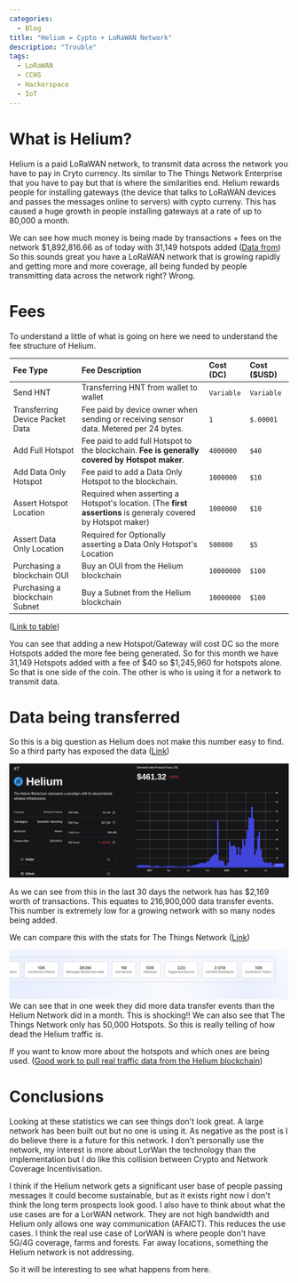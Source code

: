 ```yaml
---
categories:
  - Blog
title: "Helium = Cypto + LoRaWAN Network"
description: "Trouble"
tags: 
  - LoRaWAN
  - CCHS
  - Hackerspace
  - IoT
---
```


# What is Helium?
Helium is a paid LoRaWAN network, to transmit data across the network you have to pay in Cryto currency. Its similar to The Things Network Enterprise that you have to pay but that is where the similarities end. 
Helium rewards people for installing gateways (the device that talks to LoRaWAN devices and passes the messages online to servers) with cypto curreny. This has caused a huge growth in people installing gateways at a rate of up to 80,000 a month.

We can see how much money is being made by transactions + fees on the network $1,892,816.66 as of today with 31,149 hotspots added ([Data from](https://explorer.helium.com/))
So this sounds great you have a LoRaWAN network that is growing rapidly and getting more and more coverage, all being funded by people transmitting data across the network right? Wrong.

# Fees
To understand a little of what is going on here we need to understand the fee structure of Helium.


| Fee Type                        | Fee Description                                                                                                 | **Cost (DC)** | Cost ($USD) |
| :------------------------------ | :-------------------------------------------------------------------------------------------------------------- | :------------ | :---------- |
| Send HNT                        | Transferring HNT from wallet to wallet                                                                          | `Variable`    | `Variable`  |
| Transferring Device Packet Data | Fee paid by device owner when sending or receiving sensor data. Metered per 24 bytes.                           | `1`           | `$.00001`   |
| Add Full Hotspot                | Fee paid to add full Hotspot to the blockchain. **Fee is generally covered by Hotspot maker**.                  | `4000000`     | `$40`       |
| Add Data Only Hotspot           | Fee paid to add a Data Only Hotspot to the blockchain.                                                          | `1000000`     | `$10`       |
| Assert Hotspot Location         | Required when asserting a Hotspot's location. \(The **first assertions** is generaly covered by Hotspot maker\) | `1000000`     | `$10`       |
| Assert Data Only Location       | Required for Optionally asserting a Data Only Hotspot's Location                                                | `500000`      | `$5`        |
| Purchasing a blockchain OUI     | Buy an OUI from the Helium blockchain                                                                           | `10000000`    | `$100`      |
| Purchasing a blockchain Subnet  | Buy a Subnet from the Helium blockchain                                                                         | `10000000`    | `$100`      |

([Link to table](https://docs.helium.com/blockchain/transaction-fees/))

You can see that adding a new Hotspot/Gateway will cost DC so the more Hotspots added the more fee being generated. So for this month we have 31,149 Hotspots added with a fee of $40 so $1,245,960 for hotspots alone.
So that is one side of the coin. The other is who is using it for a network to transmit data.

# Data being transferred 

So this is a big question as Helium does not make this number easy to find. So a third party has exposed the data ([Link](https://web3index.org/helium))

![Helium Data Transactions](../assets/post_images/Helium_demand.png)

As we can see from this in the last 30 days the network has has $2,169 worth of transactions. This equates to 216,900,000 data transfer events. This number is extremely low for a growing network with so many nodes being added.

We can compare this with the stats for The Things Network ([Link](https://www.thethingsindustries.com/))

![Things Network stats](../assets/post_images/The%20things%20network%20stats.png)
We can see that in one week they did more data transfer events than the Helium Network did in a month. This is shocking!! We can also see that The Things Network only has 50,000 Hotspots. So this is really telling of how dead the Helium traffic is.

If you want to know more about the hotspots and which ones are being used. ([Good work to pull real traffic data from the Helium blockchain](https://github.com/tomtobback/helium-data-traffic#country-analysis))

# Conclusions

Looking at these statistics we can see things don't look great. A large network has been built out but no one is using it. As negative as the post is I do believe there is a future for this network. I don't personally use the network, my interest is more about LorWan the technology than the implementation but I do like this collision between Crypto and Network Coverage Incentivisation.

I think if the Helium network gets a significant user base of people passing messages it could become sustainable, but as it exists right now I don't think the long term prospects look good. I also have to think about what the use cases are for a LorWAN network. They are not high bandwidth and Helium only allows one way communication (AFAICT).
This reduces the use cases. I think the real use case of LorWAN is where people don't have 5G/4G coverage, farms and forests. Far away locations, something the Helium network is not addressing. 

So it will be interesting to see what happens from here.